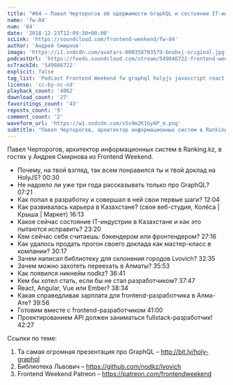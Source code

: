 ```yaml
---
title: "#84 – Павел Черторогов об одержимости GraphQL и состоянии IT-индустрии в Алматы"
name: 'fw-84'
num: '84'
date: '2018-12-23T12:09:30+00:00'
scLink: 'https://soundcloud.com/frontend-weekend/fw-84'
author: 'Андрей Смирнов'
image: 'https://i1.sndcdn.com/avatars-000358703579-bnobxj-original.jpg'
podcastUrl: 'https://feeds.soundcloud.com/stream/549046722-frontend-weekend-fw-84.m4a'
scTrackId: '549046722'
explicit: false
tag_list: 'Podcast Frontend Weekend fw graphql holyjs javascript react'
license: 'cc-by-nc-nd'
playback_count: '4062'
download_count: '27'
favoritings_count: '43'
reposts_count: '9'
comment_count: '2'
waveform_url: 'https://w1.sndcdn.com/xSs9m2K1GyAP_m.png'
subtitle: "Павел Черторогов, архитектор информационных систем в Ranking.kz, в гостях у Андрея Смирнова из Frontend Weekend. "
---
```

Павел Черторогов, архитектор информационных систем в Ranking.kz, в гостях у Андрея Смирнова из Frontend Weekend. 

- Почему, на твой взгляд, так всем понравился ты и твой доклад на HolyJS? <timecode sec="30">00:30</timecode>
- Не надоело ли уже три года рассказывать только про GraphQL? <timecode sec="441">07:21</timecode>
- Как попал в разработку и совершал в ней свои первые шаги? <timecode sec="724">12:04</timecode>
- Как развивалась карьера в Казахстане? (своя веб-студия, Колёса | Крыша | Маркет) <timecode sec="973">16:13</timecode>
- Какое сейчас состояние IT-индустрии в Казахстане и как это пытаются исправить? <timecode sec="1400">23:20</timecode>
- Кем сейчас себя считаешь: бэкендером или фронтендером? <timecode sec="1636">27:16</timecode>
- Как удалось продать прогон своего доклада как мастер-класс в компании? <timecode sec="1817">30:17</timecode>
- Зачем написал библиотеку для склонения городов Lvovich? <timecode sec="1955">32:35</timecode>
- Зачем можно захотеть переехать в Алматы? <timecode sec="2153">35:53</timecode>
- Как появился никнейм nodkz? <timecode sec="2201">36:41</timecode>
- Кем бы хотел стать, если бы не стал разработчиком? <timecode sec="2267">37:47</timecode>
- React, Angular, Vue или Ember? <timecode sec="2314">38:34</timecode>
- Какая справедливая зарплата для frontend-разработчика в Алма-Ате? <timecode sec="2396">39:56</timecode>
- Готовим вместе с frontend-разработчиком <timecode sec="2460">41:00</timecode>
- Проектированием API должен заниматься fullstack-разработчик! <timecode sec="2547">42:27</timecode>

Ссылки по теме:
1) Та самая огромная презентация про GraphQL – http://bit.ly/holy-graphql
2) Библиотека Львович – https://github.com/nodkz/lvovich
3) Frontend Weekend Patreon – https://patreon.com/frontendweekend